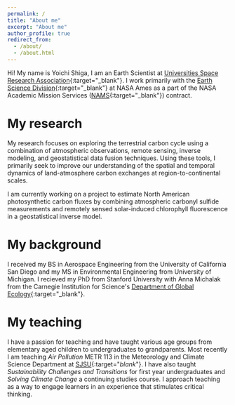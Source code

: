 ```yaml
---
permalink: /
title: "About me"
excerpt: "About me"
author_profile: true
redirect_from: 
  - /about/
  - /about.html
---
```


Hi! My name is Yoichi Shiga, I am an Earth Scientist at [Universities Space Research Association](https://www.usra.edu/){:target="_blank"}. I work primarily with the [Earth Science Division](https://www.nasa.gov/centers/ames/earthscience){:target="_blank"} at NASA Ames as a part of the NASA Academic Mission Services ([NAMS](https://nams.usra.edu/){:target="_blank"}) contract.

My research
======
My research focuses on exploring the terrestrial carbon cycle using a combination of atmospheric observations, remote sensing, inverse modeling, and geostatistical data fusion techniques. Using these tools, I primarily seek to improve our understanding of the spatial and temporal dynamics of land-atmosphere carbon exchanges at region-to-continental scales. 

I am currently working on a project to estimate North American photosynthetic carbon fluxes by combining atmospheric carbonyl sulfide measurements and remotely sensed solar-induced chlorophyll fluorescence in a geostatistical inverse model.

My background
======
I received my BS in Aerospace Engineering from the University of California San Diego and my MS in Environmental Engineering from University of Michigan. I recieved my PhD from Stanford University with Anna Michalak from the Carnegie Institution for Science's [Department of Global Ecology](https://dge.carnegiescience.edu/){:target="_blank"}.

My teaching
======
I have a passion for teaching and have taught various age groups from elementary aged children to undergraduates to grandparents. Most recently I am teaching _Air Pollution_ METR 113 in the Meteorology and Climate Science Department at [SJSU](https://www.sjsu.edu/meteorology/){:target="_blank_"}. I have also taught _Sustainability Challenges and Transitions_ for first year undergraduates and _Solving Climate Change_ a continuing studies course. I approach teaching as a way to engage learners in an experience that stimulates critical thinking.


